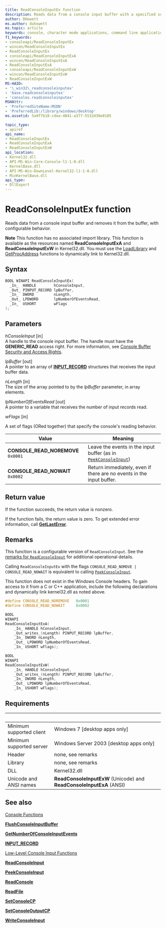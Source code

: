 ```yaml
---
title: ReadConsoleInputEx function
description: Reads data from a console input buffer with a specified set of flags and removes it from the buffer.
author: DHowett
ms.author: duhowett
ms.topic: article
keywords: console, character mode applications, command line applications, terminal applications, console api
f1_keywords:
- consoleapi/ReadConsoleInputEx
- wincon/ReadConsoleInputEx
- ReadConsoleInputEx
- consoleapi/ReadConsoleInputExA
- wincon/ReadConsoleInputExA
- ReadConsoleInputExA
- consoleapi/ReadConsoleInputExW
- wincon/ReadConsoleInputExW
- ReadConsoleInputExW
MS-HAID:
- '\_win32\_readconsoleinputex'
- 'base.readconsoleinputex'
- 'consoles.readconsoleinputex'
MSHAttr:
- 'PreferredSiteName:MSDN'
- 'PreferredLib:/library/windows/desktop'
ms.assetid: 5a9f7b18-cdea-4041-a377-5532d30e0105

topic_type:
- apiref
api_name:
- ReadConsoleInputEx
- ReadConsoleInputExA
- ReadConsoleInputExW
api_location:
- Kernel32.dll
- API-MS-Win-Core-Console-l1-1-0.dll
- KernelBase.dll
- API-MS-Win-DownLevel-Kernel32-l1-1-0.dll
- MinKernelBase.dll
api_type:
- DllExport
---
```


# ReadConsoleInputEx function

Reads data from a console input buffer and removes it from the buffer, with configurable behavior.

<div class="alert"><b>Note</b> This function has no associated import library. This function is available as the resources named <b>ReadConsoleInputExA</b> and <b>ReadConsoleInputExW</b> in Kernel32.dll. You must use the <a href="/windows/desktop/api/libloaderapi/nf-libloaderapi-loadlibrarya">LoadLibrary</a> and <a href="/windows/desktop/api/libloaderapi/nf-libloaderapi-getprocaddress">GetProcAddress</a> functions to dynamically link to Kernel32.dll.</div><div> </div>

## Syntax

```C
BOOL WINAPI ReadConsoleInputEx(
  _In_  HANDLE        hConsoleInput,
  _Out_ PINPUT_RECORD lpBuffer,
  _In_  DWORD         nLength,
  _Out_ LPDWORD       lpNumberOfEventsRead,
  _In_  USHORT        wFlags
);
```

## Parameters

*hConsoleInput* \[in\]  
A handle to the console input buffer. The handle must have the **GENERIC\_READ** access right. For more information, see [Console Buffer Security and Access Rights](console-buffer-security-and-access-rights.md).

*lpBuffer* \[out\]  
A pointer to an array of [**INPUT\_RECORD**](input-record-str.md) structures that receives the input buffer data.

*nLength* \[in\]  
The size of the array pointed to by the *lpBuffer* parameter, in array elements.

*lpNumberOfEventsRead* \[out\]  
A pointer to a variable that receives the number of input records read.

*wFlags* \[in\]

A set of flags (ORed together) that specify the console's reading behavior.

| Value | Meaning |
|-|-|
| **CONSOLE_READ_NOREMOVE** `0x0001` | Leave the events in the input buffer (as in [`PeekConsoleInput`](peekconsoleinput.md)) |
| **CONSOLE_READ_NOWAIT** `0x0002` | Return immediately, even if there are no events in the input buffer.

## Return value

If the function succeeds, the return value is nonzero.

If the function fails, the return value is zero. To get extended error information, call [**GetLastError**](/windows/win32/api/errhandlingapi/nf-errhandlingapi-getlasterror).

## Remarks

This function is a configurable version of `ReadConsoleInput`. See the [remarks for `ReadConsoleInput`](readconsoleinput.md) for additional operational details.

Calling `ReadConsoleInputEx` with the flags `CONSOLE_READ_NOMOVE | CONSOLE_READ_NOWAIT` is equivalent to calling [`PeekConsoleInput`](peekconsoleinput.md).

This function does not exist in the Windows Console headers. To gain access to it from a C or C++ application, include the following declarations and dynamically link kernel32.dll as noted above.

```c
#define CONSOLE_READ_NOREMOVE   0x0001
#define CONSOLE_READ_NOWAIT     0x0002

BOOL
WINAPI
ReadConsoleInputExA(
    _In_ HANDLE hConsoleInput,
    _Out_writes_(nLength) PINPUT_RECORD lpBuffer,
    _In_ DWORD nLength,
    _Out_ LPDWORD lpNumberOfEventsRead,
    _In_ USHORT wFlags);

BOOL
WINAPI
ReadConsoleInputExW(
    _In_ HANDLE hConsoleInput,
    _Out_writes_(nLength) PINPUT_RECORD lpBuffer,
    _In_ DWORD nLength,
    _Out_ LPDWORD lpNumberOfEventsRead,
    _In_ USHORT wFlags);
```

## Requirements

| &nbsp; | &nbsp; |
|-|-|
| Minimum supported client | Windows 7 \[desktop apps only\] |
| Minimum supported server | Windows Server 2003 \[desktop apps only\] |
| Header | none, see remarks |
| Library | none, see remarks |
| DLL | Kernel32.dll |
| Unicode and ANSI names | **ReadConsoleInputExW** (Unicode) and **ReadConsoleInputExA** (ANSI) |

## See also

[Console Functions](console-functions.md)

[**FlushConsoleInputBuffer**](flushconsoleinputbuffer.md)

[**GetNumberOfConsoleInputEvents**](getnumberofconsoleinputevents.md)

[**INPUT\_RECORD**](input-record-str.md)

[Low-Level Console Input Functions](low-level-console-input-functions.md)

[**ReadConsoleInput**](readconsoleinput.md)

[**PeekConsoleInput**](peekconsoleinput.md)

[**ReadConsole**](readconsole.md)

[**ReadFile**](/windows/win32/api/fileapi/nf-fileapi-readfile)

[**SetConsoleCP**](setconsolecp.md)

[**SetConsoleOutputCP**](setconsoleoutputcp.md)

[**WriteConsoleInput**](writeconsoleinput.md)
